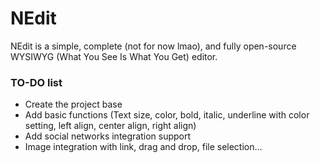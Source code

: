 # NEdit
NEdit is a simple, complete (not for now lmao), and fully open-source WYSIWYG (What You See Is What You Get) editor.

### TO-DO list
- Create the project base
- Add basic functions (Text size, color, bold, italic, underline with color setting, left align, center align, right align)
- Add social networks integration support
- Image integration with link, drag and drop, file selection...
